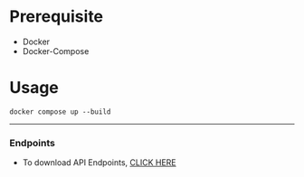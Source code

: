 # Prerequisite
- Docker
- Docker-Compose

# Usage
```docker
docker compose up --build
```
---
### Endpoints
- To download API Endpoints, [CLICK HERE](./docs/APIs/)
